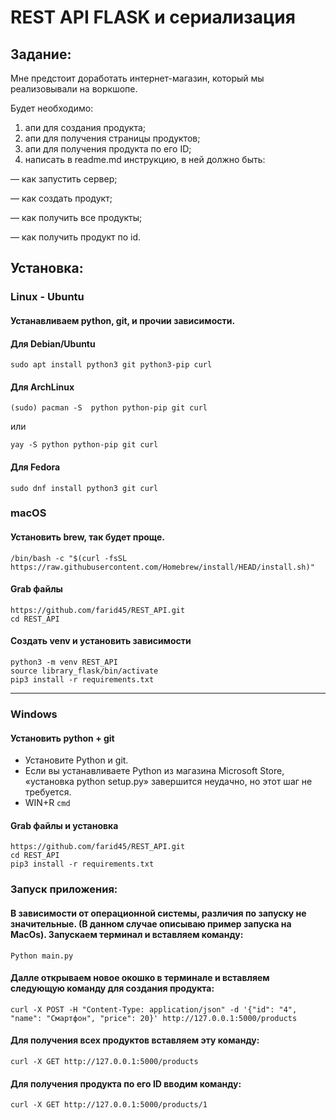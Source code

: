 # REST API FLASK и сериализация


## Задание:
Мне предстоит доработать интернет-магазин, который мы реализовывали на воркшопе.

Будет необходимо:
1. апи для создания продукта;
2. апи для получения страницы продуктов;
3. апи для получения продукта по его ID;
4. написать в readme.md инструкцию, в ней должно быть:

— как запустить сервер;

— как создать продукт;

— как получить все продукты;

— как получить продукт по id.


## Установка:

### Linux - Ubuntu

#### Устанавливаем python, git, и прочии зависимости.

#### Для Debian/Ubuntu
```
sudo apt install python3 git python3-pip curl
```
#### Для ArchLinux
```
(sudo) pacman -S  python python-pip git curl
```
или
```
yay -S python python-pip git curl
```

#### Для Fedora
```
sudo dnf install python3 git curl
```

### macOS

#### Установить brew, так будет проще.

```
/bin/bash -c "$(curl -fsSL https://raw.githubusercontent.com/Homebrew/install/HEAD/install.sh)"
```



#### Grab файлы 
```
https://github.com/farid45/REST_API.git
cd REST_API
```

#### Создать venv и установить зависимости
```
python3 -m venv REST_API
source library_flask/bin/activate
pip3 install -r requirements.txt
```

---------------------------------------------------------------------------------------------------------------

### Windows

#### Установить python + git
- Установите Python и git.
- Если вы устанавливаете Python из магазина Microsoft Store, «установка python setup.py» завершится неудачно, но этот шаг не требуется.
- WIN+R ```cmd```

#### Grab файлы и установка
```
https://github.com/farid45/REST_API.git
cd REST_API
pip3 install -r requirements.txt
```

### Запуск приложения:


#### В зависимости от операционной системы, различия по запуску не значительные. (В данном случае описываю пример запуска на MacOs). Запускаем терминал и вставляем команду:
```
Python main.py
```

#### Далле открываем новое окошко в терминале и вставляем следующую команду для создания продукта:
```
curl -X POST -H "Content-Type: application/json" -d '{"id": "4", "name": "Смартфон", "price": 20}' http://127.0.0.1:5000/products
```

#### Для получения всех продуктов вставляем эту команду:
```
curl -X GET http://127.0.0.1:5000/products
```

#### Для получения продукта по его ID вводим команду:
```
curl -X GET http://127.0.0.1:5000/products/1
```






